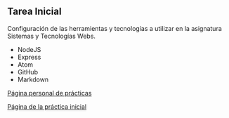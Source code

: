 ## Tarea Inicial

Configuración de las herramientas y tecnologías a utilizar en la asignatura Sistemas y Tecnologías Webs.

* NodeJS
* Express
* Atom
* GitHub
* Markdown

[Página personal de prácticas](http://alu0100819786.github.io/)

[Página de la práctica inicial](http://alu0100819786.github.io/tareas-iniciales-alu0100819786/)
